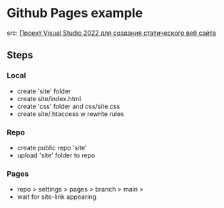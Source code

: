 # Github Pages example
src: [Проект Visual Studio 2022 для создания статического веб сайта](https://www.youtube.com/watch?v=tTR5zbVvrf4)

## Steps

### Local
- create 'site' folder
- create site/index.html
- create 'css' folder and css/site.css
- create site/.htaccess w rewrite rules

### Repo
- create public repo 'site'
- upload 'site' folder to repo

### Pages
- repo > settings > pages > branch > main >
- wait for site-link appearing